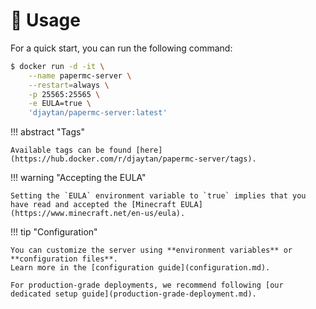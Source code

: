 # 📘 Usage

For a quick start, you can run the following command:

```bash
$ docker run -d -it \
    --name papermc-server \
    --restart=always \
    -p 25565:25565 \
    -e EULA=true \
    'djaytan/papermc-server:latest'
```

!!! abstract "Tags"

    Available tags can be found [here](https://hub.docker.com/r/djaytan/papermc-server/tags).

!!! warning "Accepting the EULA"

    Setting the `EULA` environment variable to `true` implies that you have read and accepted the [Minecraft EULA](https://www.minecraft.net/en-us/eula).

!!! tip "Configuration"

    You can customize the server using **environment variables** or **configuration files**.
    Learn more in the [configuration guide](configuration.md).

    For production-grade deployments, we recommend following [our dedicated setup guide](production-grade-deployment.md).
